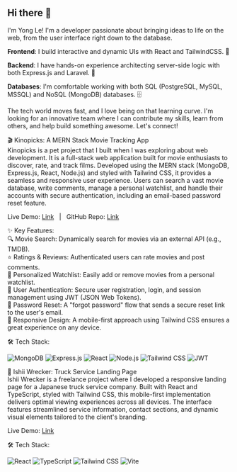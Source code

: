 ## Hi there 👋

I'm Yong Le! I'm a developer passionate about bringing ideas to life on the web, from the user interface right down to the database.

**Frontend**: I build interactive and dynamic UIs with React and TailwindCSS. 🎨

**Backend**: I have hands-on experience architecting server-side logic with both Express.js and Laravel. 🚀

**Databases**: I'm comfortable working with both SQL (PostgreSQL, MySQL, MSSQL) and NoSQL (MongoDB) databases. 🗄️

The tech world moves fast, and I love being on that learning curve. I'm looking for an innovative team where I can contribute my skills, learn from others, and help build something awesome. Let's connect!

🎬 Kinopicks: A MERN Stack Movie Tracking App  
Kinopicks is a pet project that I built when I was exploring about web development. It is a full-stack web application built for movie enthusiasts to discover, rate, and track films. Developed using the MERN stack (MongoDB, Express.js, React, Node.js) and styled with Tailwind CSS, it provides a seamless and responsive user experience. Users can search a vast movie database, write comments, manage a personal watchlist, and handle their accounts with secure authentication, including an email-based password reset feature.

Live Demo: [Link](https://kinopicks.onrender.com/)   |   GitHub Repo: [Link](https://github.com/yongleee/MERN-movie-review-app)

✨ Key Features:  
🔍 Movie Search: Dynamically search for movies via an external API (e.g., TMDB).  
⭐ Ratings & Reviews: Authenticated users can rate movies and post comments.  
🍿 Personalized Watchlist: Easily add or remove movies from a personal watchlist.  
🔐 User Authentication: Secure user registration, login, and session management using JWT (JSON Web Tokens).  
🔑 Password Reset: A "forgot password" flow that sends a secure reset link to the user's email.  
📱 Responsive Design: A mobile-first approach using Tailwind CSS ensures a great experience on any device.

🛠️ Tech Stack:
<p align="left">
<img src="https://img.shields.io/badge/MongoDB-47A248?style=for-the-badge&logo=mongodb&logoColor=white" alt="MongoDB"/>
<img src="https://img.shields.io/badge/Express.js-000000?style=for-the-badge&logo=express&logoColor=white" alt="Express.js"/>
<img src="https://img.shields.io/badge/React-20232A?style=for-the-badge&logo=react&logoColor=61DAFB" alt="React"/>
<img src="https://img.shields.io/badge/Node.js-339933?style=for-the-badge&logo=nodedotjs&logoColor=white" alt="Node.js"/>
<img src="https://img.shields.io/badge/Tailwind_CSS-38B2AC?style=for-the-badge&logo=tailwind-css&logoColor=white" alt="Tailwind CSS"/>
<img src="https://img.shields.io/badge/JSON_Web_Tokens-000000?style=for-the-badge&logo=jsonwebtokens&logoColor=white" alt="JWT"/>
</p>

🚛 Ishii Wrecker: Truck Service Landing Page  
Ishii Wrecker is a freelance project where I developed a responsive landing page for a Japanese truck service company. Built with React and TypeScript, styled with Tailwind CSS, this mobile-first implementation delivers optimal viewing experiences across all devices. The interface features streamlined service information, contact sections, and dynamic visual elements tailored to the client's branding.

Live Demo: [Link](https://ishii-wrecker.jp/)  

🛠️ Tech Stack:  
<p align="left">
<img src="https://img.shields.io/badge/React-20232A?style=for-the-badge&logo=react&logoColor=61DAFB" alt="React"/>
<img src="https://img.shields.io/badge/TypeScript-3178C6?style=for-the-badge&logo=typescript&logoColor=white" alt="TypeScript"/>
<img src="https://img.shields.io/badge/Tailwind_CSS-38B2AC?style=for-the-badge&logo=tailwind-css&logoColor=white" alt="Tailwind CSS"/>
<img src="https://img.shields.io/badge/Vite-B73BFE?style=for-the-badge&logo=vite&logoColor=FFD62E" alt="Vite"/>
</p>
